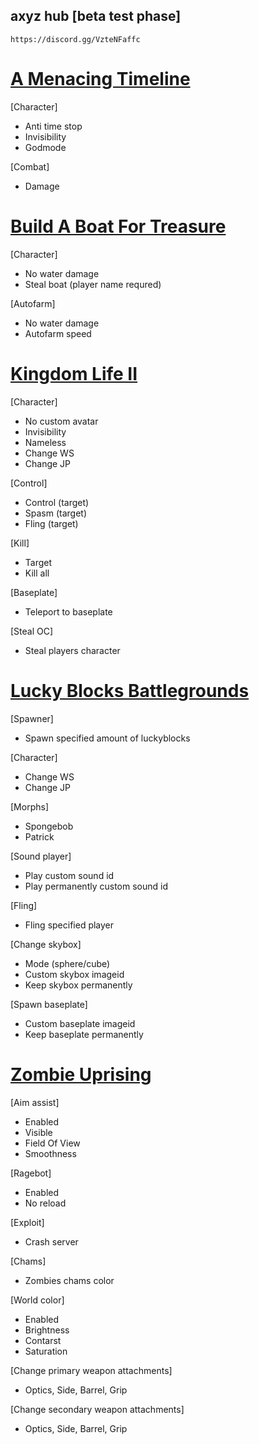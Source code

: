## **axyz hub [beta test phase]**
```
https://discord.gg/VzteNFaffc
```

# [A Menacing Timeline](https://www.roblox.com/games/6099256669/)

[Character]
  * Anti time stop
  * Invisibility
  * Godmode

[Combat]
  * Damage


# [Build A Boat For Treasure](https://www.roblox.com/games/537413528/)

[Character]
  * No water damage
  * Steal boat (player name requred)

[Autofarm]
  * No water damage
  * Autofarm speed



# [Kingdom Life II](https://www.roblox.com/games/85697719/)

[Character]
  * No custom avatar
  * Invisibility
  * Nameless
  * Change WS
  * Change JP

[Control]
  * Control (target)
  * Spasm (target)
  * Fling (target)

[Kill]
  * Target
  * Kill all
 
[Baseplate]
  * Teleport to baseplate

[Steal OC]
  * Steal players character

# [Lucky Blocks Battlegrounds](https://www.roblox.com/games/662417684/)

[Spawner]
  * Spawn specified amount of luckyblocks

[Character]
  * Change WS
  * Change JP
    
[Morphs]
  * Spongebob
  * Patrick

[Sound player]
  * Play custom sound id
  * Play permanently custom sound id
    
[Fling]
  * Fling specified player
  
[Change skybox]
  * Mode (sphere/cube)
  * Custom skybox imageid
  * Keep skybox permanently

[Spawn baseplate]
  * Custom baseplate imageid
  * Keep baseplate permanently



# [Zombie Uprising](https://www.roblox.com/games/4972091010/)

[Aim assist]
* Enabled
* Visible
* Field Of View
* Smoothness

[Ragebot]
* Enabled
* No reload

[Exploit]
* Crash server

[Chams]
* Zombies chams color

[World color]
* Enabled
* Brightness
* Contarst
* Saturation

[Change primary weapon attachments]
* Optics, Side, Barrel, Grip

[Change secondary weapon attachments]
* Optics, Side, Barrel, Grip
